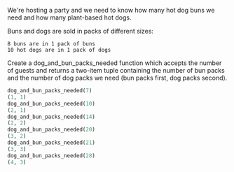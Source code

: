 We're hosting a party and we need to know how many hot dog buns we need and how many plant-based hot dogs.

Buns and dogs are sold in packs of different sizes:

    8 buns are in 1 pack of buns
    10 hot dogs are in 1 pack of dogs
Create a dog_and_bun_packs_needed function which accepts the number of guests and returns a two-item tuple containing the number of bun packs and the number of dog packs we need (bun packs first, dog packs second).

```python
dog_and_bun_packs_needed(7)
(1, 1)
dog_and_bun_packs_needed(10)
(2, 1)
dog_and_bun_packs_needed(14)
(2, 2)
dog_and_bun_packs_needed(20)
(3, 2)
dog_and_bun_packs_needed(21)
(3, 3)
dog_and_bun_packs_needed(28)
(4, 3)